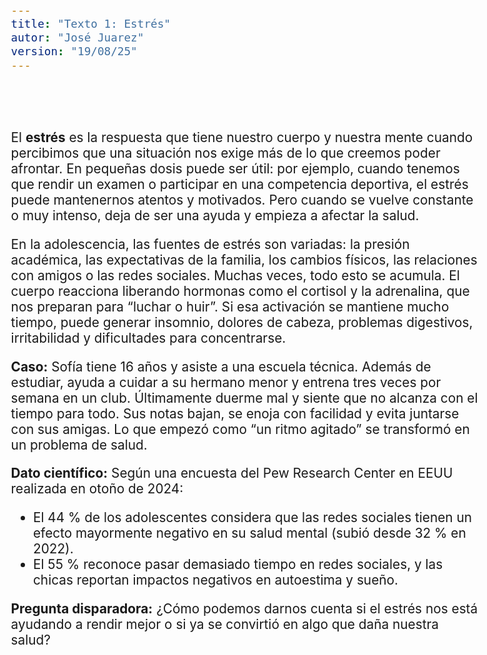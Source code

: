 ```yaml
---
title: "Texto 1: Estrés"
autor: "José Juarez"
version: "19/08/25"
---
```


<span hidden>Local path of the file: "H:/cfr/sad4/"</span>
<span hidden>Local path of images: "H:/cfr/sad4/_i/"</span>


<br><br>

El **estrés** es la respuesta que tiene nuestro cuerpo y nuestra mente cuando percibimos que una situación nos exige más de lo que creemos poder afrontar. En pequeñas dosis puede ser útil: por ejemplo, cuando tenemos que rendir un examen o participar en una competencia deportiva, el estrés puede mantenernos atentos y motivados. Pero cuando se vuelve constante o muy intenso, deja de ser una ayuda y empieza a afectar la salud.

En la adolescencia, las fuentes de estrés son variadas: la presión académica, las expectativas de la familia, los cambios físicos, las relaciones con amigos o las redes sociales. Muchas veces, todo esto se acumula. El cuerpo reacciona liberando hormonas como el cortisol y la adrenalina, que nos preparan para “luchar o huir”. Si esa activación se mantiene mucho tiempo, puede generar insomnio, dolores de cabeza, problemas digestivos, irritabilidad y dificultades para concentrarse.

**Caso:** Sofía tiene 16 años y asiste a una escuela técnica. Además de estudiar, ayuda a cuidar a su hermano menor y entrena tres veces por semana en un club. Últimamente duerme mal y siente que no alcanza con el tiempo para todo. Sus notas bajan, se enoja con facilidad y evita juntarse con sus amigas. Lo que empezó como “un ritmo agitado” se transformó en un problema de salud.

**Dato científico:**  Según una encuesta del Pew Research Center en EEUU realizada en otoño de 2024:

- El 44 % de los adolescentes considera que las redes sociales tienen un efecto mayormente negativo en su salud mental (subió desde 32 % en 2022).
- El 55 % reconoce pasar demasiado tiempo en redes sociales, y las chicas reportan impactos negativos en autoestima y sueño.

**Pregunta disparadora:**
¿Cómo podemos darnos cuenta si el estrés nos está ayudando a rendir mejor o si ya se convirtió en algo que daña nuestra salud?


<!-- HTML style definitions -->
<style>
/* Colors */
.grey1 {color: #b3b3b3;} /* my light-grey */
.grey2 {color: #999999;} /* my middle-grey */
.grey3 {color: #808080;} /* my dark-grey */
.blue1 {color: #6495ed;} /* nvim blue */
.blue2 {color: #276cdf;} /* Andrew Ng Blue */
.sky1 {color: #7dbed8;} /* nvim sky */
.sky2 {color: #27a2db;}   /* my sky */
.green {color: #81b524;} /* my green */
.red1 {color: #ec5469;} /* my coral-red */
.red2 {color: #f44336;} /* my red */
.rose {color: #ec9998:} /* nvim rose */
.gold {color: #df9d43;} /* Andrew Ng gold */
.orange1 {color: #fda556;} /* nvim orange */
.orange2 {color: #ff9505;} /*Andrew Ng orange */
.purple1 {color: #ff40ff;} /* Andrew Ng purple */
.purple2 {color: #d164d7;} /* Andrew Ng purple */
/* Font Size */
.size90 {font-size: 0.9em;}
.size85 {font-size: 0.85em;}
.size80 {font-size: 0.8em;}
.size70 {font-size: 0.7em;}
.size60 {font-size: 0.6em;}
.size50 {font-size: 0.5em;}
/* Document General Font Size */
body {font-size: 1.3em;}
</style>
<!-- Use <span> inline and <div> with several lines --->
